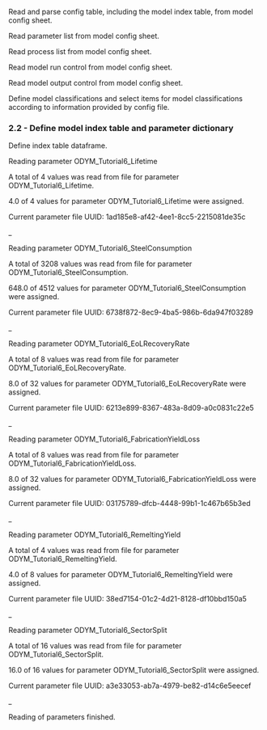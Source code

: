 Read and parse config table, including the model index table, from model config sheet.

Read parameter list from model config sheet.

Read process list from model config sheet.

Read model run control from model config sheet.

Read model output control from model config sheet.

Define model classifications and select items for model classifications according to information provided by config file.

### 2.2 - Define model index table and parameter dictionary

Define index table dataframe.

Reading parameter ODYM_Tutorial6_Lifetime

A total of 4 values was read from file for parameter ODYM_Tutorial6_Lifetime.

4.0 of 4 values for parameter ODYM_Tutorial6_Lifetime were assigned.

Current parameter file UUID: 1ad185e8-af42-4ee1-8cc5-2215081de35c

_

Reading parameter ODYM_Tutorial6_SteelConsumption

A total of 3208 values was read from file for parameter ODYM_Tutorial6_SteelConsumption.

648.0 of 4512 values for parameter ODYM_Tutorial6_SteelConsumption were assigned.

Current parameter file UUID: 6738f872-8ec9-4ba5-986b-6da947f03289

_

Reading parameter ODYM_Tutorial6_EoLRecoveryRate

A total of 8 values was read from file for parameter ODYM_Tutorial6_EoLRecoveryRate.

8.0 of 32 values for parameter ODYM_Tutorial6_EoLRecoveryRate were assigned.

Current parameter file UUID: 6213e899-8367-483a-8d09-a0c0831c22e5

_

Reading parameter ODYM_Tutorial6_FabricationYieldLoss

A total of 8 values was read from file for parameter ODYM_Tutorial6_FabricationYieldLoss.

8.0 of 32 values for parameter ODYM_Tutorial6_FabricationYieldLoss were assigned.

Current parameter file UUID: 03175789-dfcb-4448-99b1-1c467b65b3ed

_

Reading parameter ODYM_Tutorial6_RemeltingYield

A total of 4 values was read from file for parameter ODYM_Tutorial6_RemeltingYield.

4.0 of 8 values for parameter ODYM_Tutorial6_RemeltingYield were assigned.

Current parameter file UUID: 38ed7154-01c2-4d21-8128-df10bbd150a5

_

Reading parameter ODYM_Tutorial6_SectorSplit

A total of 16 values was read from file for parameter ODYM_Tutorial6_SectorSplit.

16.0 of 16 values for parameter ODYM_Tutorial6_SectorSplit were assigned.

Current parameter file UUID: a3e33053-ab7a-4979-be82-d14c6e5eecef

_

Reading of parameters finished.

